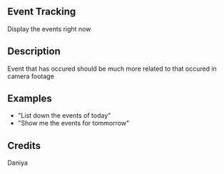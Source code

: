 ## Event Tracking
Display the events right now

## Description
Event that has occured should be much more related to that occured in camera footage

## Examples
 - "List down the events of today"
 - "Show me the events for tommorrow"


## Credits
Daniya


